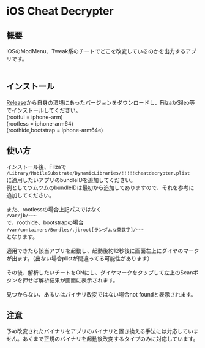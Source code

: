 # iOS Cheat Decrypter

## 概要
iOSのModMenu、Tweak系のチートでどこを改変しているのかを出力するアプリです。
<br>
<br>

## インストール  
[Release](#)から自身の環境にあったバージョンをダウンロードし、FilzaかSileo等でインストールしてください。  
\(rootful = iphone-arm\)  
\(rootless = iphone-arm64\)  
\(roothide,bootstrap = iphone-arm64e\)  

## 使い方
インストール後、Filzaで  
```/Library/MobileSubstrate/DynamicLibraries/!!!!!cheatdecrypter.plist```  
に適用したいアプリのbundleIDを追加してください。  
例としてツムツムのbundleIDは最初から追加してありますので、それを参考に追加してください。  
<br>
また、rootlessの場合上記パスではなく  
```/var/jb/~~~```  
で、roothide、bootstrapの場合  
```/var/containers/Bundles/.jbroot[ランダムな英数字]/~~~```  
となります。
<br>
<br>
適用できたら該当アプリを起動し、起動後約12秒後に画面左上にダイヤのマークが出ます。（出ない場合plistが間違ってる可能性があります）  
<br>
その後、解析したいチートをONにし、ダイヤマークをタップして左上のScanボタンを押せば解析結果が画面に表示されます。  
<br>
見つからない、あるいはバイナリ改変ではない場合not foundと表示されます。

## 注意
予め改変されたバイナリをアプリのバイナリと置き換える手法には対応していません。あくまで正規のバイナリを起動後改変するタイプのみに対応しています。